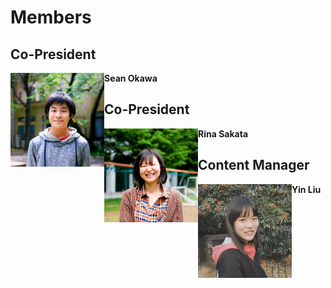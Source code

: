 # Members
## Co-President 
<img align="top" style="float: left" src="photos/Sean.jpg" width="150" height="150"> <b> Sean Okawa</b>



## Co-President   
<img align="top" style="float: left" src="photos/Rina.jpg" width="150" height="150"> <b> Rina Sakata </b>



## Content Manager
<img align="top" style="float: left" src="photos/Yin.jpeg" width="150" height="150">  <b> Yin Liu</b>

